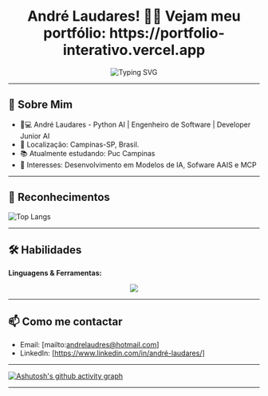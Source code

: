 

<h1 align="center">
   André Laudares! 👨‍💻
Vejam meu portfólio: https://portfolio-interativo.vercel.app
</h1>

> 

<p align="center">
  <img src="https://readme-typing-svg.demolab.com/?lines=Desenvolvedor+Python+AI;Engenharia+de+Dados;Postgress+%7C+SQL+%7C+Banco+Vetorial;TypeScript+%7C+JavaScript+%7C+REACT&center=true&width=500&height=45&font=Fira+Code&pause=00" alt="Typing SVG" />
</p>

---

## 🤝 Sobre Mim  
- 👨💻 André Laudares - Python AI | Engenheiro de Software | Developer Junior AI
- 📍 Localização: Campinas-SP, Brasil.  
- 📚 Atualmente estudando: Puc Campinas  
- 🤖 Interesses: Desenvolvimento em Modelos de IA, Sofware AAIS e MCP

---

## 🎉 Reconhecimentos  
![Top Langs](https://github-readme-stats.vercel.app/api/top-langs/?username=andrelaudares&layout=compact)
   
---

## 🛠 Habilidades  
**Linguagens & Ferramentas:**  

<p align="center">
  <img src="https://skillicons.dev/icons?i=py,js,ts,nodejs,react,supabase,git,docker&theme=dark" />
</p>

---

## 📫 Como me contactar  
- Email: [mailto:andrelaudres@hotmail.com]
- LinkedIn: [https://www.linkedin.com/in/andré-laudares/]

---

[![Ashutosh's github activity graph](https://github-readme-activity-graph.vercel.app/graph?username=andrelaudares&theme=dracula)](https://github.com/ashutosh00710/github-readme-activity-graph)

---

